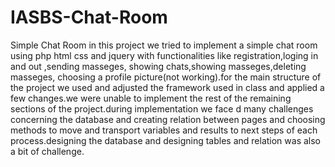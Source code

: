 # IASBS-Chat-Room
Simple Chat Room
in this project we tried to implement a simple chat room using php html css and jquery with functionalities like registration,loging in and out ,sending masseges, showing chats,showing masseges,deleting masseges, choosing a profile picture(not working).for the main structure of the project we used and adjusted the framework used in class and applied a few changes.we were unable to implement the rest of the remaining sections of the project.during implementation we face d many challenges concerning the database and creating relation between pages and choosing methods to move and transport variables and results to next steps of each process.designing the database and designing tables and relation was also a bit of challenge.
